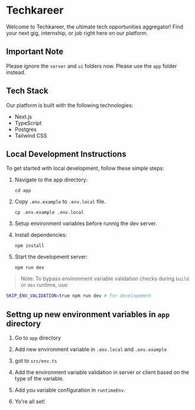 
# Techkareer

Welcome to Techkareer, the ultimate tech opportunities aggregator! Find your next gig, internship, or job right here on our platform.

## Important Note
Please ignore the `server` and `ui` folders now. Please use the `app` folder instead.

## Tech Stack
Our platform is built with the following technologies:

- Next.js
- TypeScript
- Postgres
- Tailwind CSS

## Local Development Instructions

To get started with local development, follow these simple steps:

1. Navigate to the app directory:

    ```
    cd app
    ```
2. Copy `.env.example` to  `.env.local` file.

    ```
    cp .env.example .env.local
    ```
3. Setup environment variables before runnig the dev server.

4. Install dependencies:
    ```
    npm install
    ```
5. Start the development server:
    ```
    npm run dev
    ```

> Note: To bypass environment variable validation checks during `build` or `dev` runtime, use:
```bash
SKIP_ENV_VALIDATION=true npm run dev # for developement
```

## Settng up new environment variables in `app` directory
1. Go to `app` directory

2. Add new environment variable in `.env.local` and `.env.example`
3. got to  `src/env.ts`
4. Add the environment variable validation in server or client based on the type of the variable.
5. Add you variable configuration in `runtimeEnv`.
6. Yo're all set!